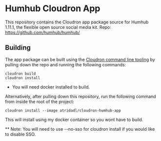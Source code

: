 # Humhub Cloudron App

This repository contains the Cloudron app package source for Humhub 1.11.1, the flexible open source social media kit.
Repo: https://github.com/humhub/humhub/

## Building

The app package can be built using the [Cloudron command line tooling](https://cloudron.io/references/cli.html) by pulling down the repo and running the following commands:

```
cloudron build
cloudron install
```

* You will need docker installed to build.

Alternatively, after pulling down this repository, run the following command from inside the root of the project:
```
cloudron install --image atridadl/cloudron-humhub-app
```
This will install using my docker container so you wont have to build.

** Note: You will need to use --no-sso for cloudron install if you would like to disable SSO.
